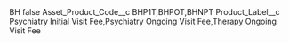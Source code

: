 <?xml version="1.0" encoding="UTF-8"?>
<CustomMetadata xmlns="http://soap.sforce.com/2006/04/metadata" xmlns:xsi="http://www.w3.org/2001/XMLSchema-instance" xmlns:xsd="http://www.w3.org/2001/XMLSchema">
    <label>BH</label>
    <protected>false</protected>
    <values>
        <field>Asset_Product_Code__c</field>
        <value xsi:type="xsd:string">BHP1T,BHPOT,BHNPT</value>
    </values>
    <values>
        <field>Product_Label__c</field>
        <value xsi:type="xsd:string">Psychiatry Initial Visit Fee,Psychiatry Ongoing Visit Fee,Therapy Ongoing Visit Fee</value>
    </values>
</CustomMetadata>
